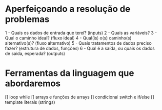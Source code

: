# Aperfeiçoando a resolução de problemas

1 - Quais os dados de entrada que terei? (inputs)
2 - Quais as variáveis?
3 - Qual o caminho ideal? (fluxo ideal)
4 - Qual(is) o(s) caminho(s) alternativo(s)? (fluxo alternativo)
5 - Quais tratamentos de dados preciso fazer? (estrutura de dados, funções)
6 - Qual é a saída, ou quais os dados de saída, esperada? (outputs)

# Ferramentas da linguagem que abordaremos

[] loop while
[] arrays e funções de arrays
[] condicional switch e if/else
[] template literals (strings)


<!-- let option;
let items = [];

while (option != 3) {
  option = Number(
    prompt(`
  Olá usuário! Digite o número da opção desejada

  1. Cadastrar um item na lista
  2. Mostrar itens cadastrados
  3. Sair do programa
  `)
  );

  if (option == 1) {
    let item = prompt("Digite o nome do item");
    items.push(item);
  } else if (option == 2) {
    if (items.length == 0) {
      alert("Não existem itens cadastrados");
    } else {
      alert(items);
    }
  } else {
    alert("tchau");
  }
} -->
